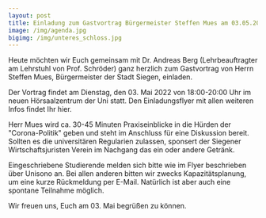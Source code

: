 ```yaml
---
layout: post
title: Einladung zum Gastvortrag Bürgermeister Steffen Mues am 03.05.2022
image: /img/agenda.jpg
bigimg: /img/unteres_schloss.jpg
---
```

	

Heute möchten wir Euch gemeinsam mit Dr. Andreas Berg (Lehrbeauftragter am Lehrstuhl von Prof. Schröder) ganz herzlich zum Gastvortrag von Herrn Steffen Mues, Bürgermeister der Stadt Siegen, einladen.

Der Vortrag findet am Dienstag, den 03. Mai 2022 von 18:00-20:00 Uhr im neuen Hörsaalzentrum der Uni statt. 
Den Einladungsflyer mit allen weiteren Infos findet Ihr hier.

Herr Mues wird ca. 30-45 Minuten Praxiseinblicke in die Hürden der "Corona-Politik" geben und steht im Anschluss für eine Diskussion bereit. 
Sollten es die universitären Regularien zulassen, sponsert der Siegener Wirtschaftsjuristen Verein im Nachgang das ein oder andere Getränk.

Eingeschriebene Studierende melden sich bitte wie im Flyer beschrieben über Unisono an. Bei allen anderen bitten wir zwecks Kapazitätsplanung, um eine kurze Rückmeldung per E-Mail. Natürlich ist aber auch eine spontane Teilnahme möglich.

Wir freuen uns, Euch am 03. Mai begrüßen zu können. 

